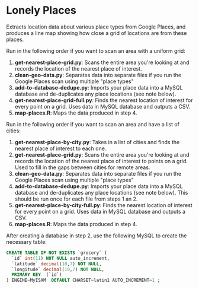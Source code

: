 Lonely Places
===============

Extracts location data about various place types from Google Places, and produces a line map showing how close a grid of locations are from these places.

Run in the following order if you want to scan an area with a uniform grid:

1. **get-nearest-place-grid.py**: Scans the entire area you're looking at and records the location of the nearest place of interest.
2. **clean-geo-data.py**: Separates data into separate files if you run the Google Places scan using multiple "place types"
3. **add-to-database-dedupe.py**: Imports your place data into a MySQL database and de-duplicates any place locations (see note below).
4. **get-nearest-place-grid-full.py**: Finds the nearest location of interest for every point on a grid. Uses data in MySQL database and outputs a CSV.
5. **map-places.R**: Maps the data produced in step 4.

Run in the following order if you want to scan an area and have a list of cities:

1. **get-nearest-place-by-city.py**: Takes in a list of cities and finds the nearest place of interest to each one.
2. **get-nearest-place-grid.py**: Scans the entire area you're looking at and records the location of the nearest place of interest to points on a grid. Used to fill in the gaps between cities for remote areas.
2. **clean-geo-data.py**: Separates data into separate files if you run the Google Places scan using multiple "place types"
3. **add-to-database-dedupe.py**: Imports your place data into a MySQL database and de-duplicates any place locations (see note below). This should be run once for each file from steps 1 an 2.
4. **get-nearest-place-by-city-full.py**: Finds the nearest location of interest for every point on a grid. Uses data in MySQL database and outputs a CSV.
5. **map-places.R**: Maps the data produced in step 4.


After creating a database in step 2, use the following MySQL to create the necessary table:

```sql
CREATE TABLE IF NOT EXISTS `grocery` (
  `id` int(11) NOT NULL auto_increment,
  `latitude` decimal(10,7) NOT NULL,
  `longitude` decimal(10,7) NOT NULL,
  PRIMARY KEY  (`id`)
) ENGINE=MyISAM  DEFAULT CHARSET=latin1 AUTO_INCREMENT=1 ;
```